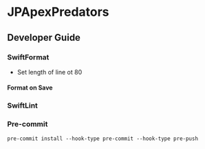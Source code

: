 # JPApexPredators

## Developer Guide

### SwiftFormat

- Set length of line ot 80

#### Format on Save

### SwiftLint

### Pre-commit

`pre-commit install --hook-type pre-commit --hook-type pre-push`
